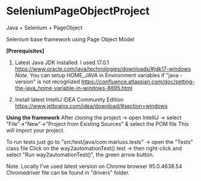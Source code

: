 # SeleniumPageObjectProject
Java + Selenium + PageObject

Selenium base framework using Page Object Model

**[Prerequisites]**
1. Latest Java JDK installed. I used 17.0.1
https://www.oracle.com/java/technologies/downloads/#jdk17-windows
*Note.* You can setup HOME_JAVA in Environment variables if "java -version" is not recognized
https://confluence.atlassian.com/doc/setting-the-java_home-variable-in-windows-8895.html

2. Install latest IntelliJ IDEA Community Edition
https://www.jetbrains.com/idea/download/#section=windows

**Using the framework**
After cloning the project -> open IntelliJ -> select "File"->"New"->"Project from Existing Sources" & select the POM file
This will import your project.

To run tests just go to "src/test/java/com.mariuss.tests" -> open the "Tests" class file
Click on the way2automationTest() test -> then right-click and select "Run way2automationTest()", the green arrow button.

Note. Locally I've used latest version on Chrome browser 95.0.4638.54
Chromedriver file can be found in "drivers" folder.

